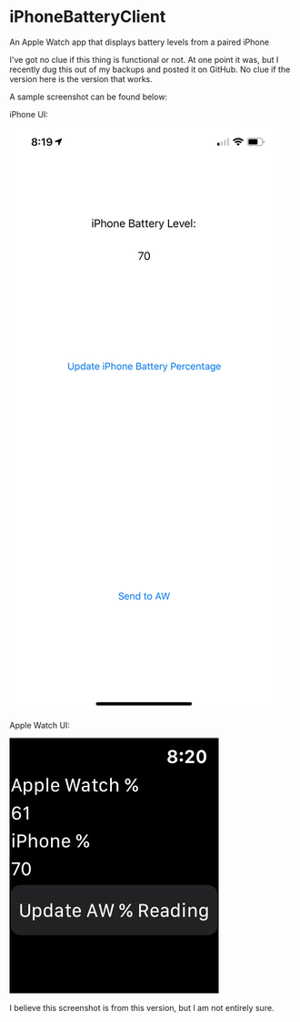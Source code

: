 # iPhoneBatteryClient
An Apple Watch app that displays battery levels from a paired iPhone

I've got no clue if this thing is functional or not. At one point it was, but I recently dug this out of my backups and posted it on GitHub. No clue if the version here is the version that works.

A sample screenshot can be found below:

iPhone UI:

![iPhone UI](IMG_0200.jpg)

Apple Watch UI:

![Apple Watch UI](IMG_0201.jpg)

I believe this screenshot is from this version, but I am not entirely sure.
